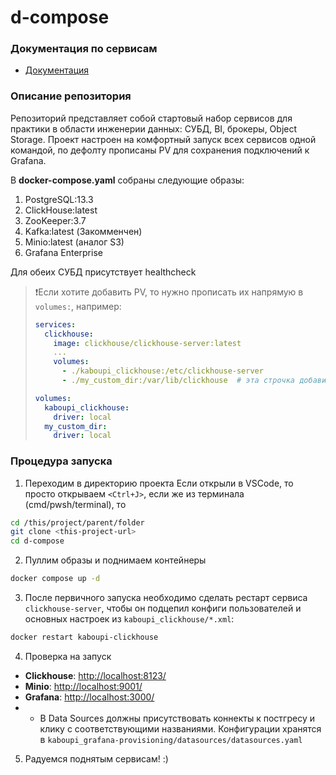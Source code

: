 # d-compose

### Документация по сервисам

- [Документация](https://github.com/Kaboupi/d-compose/blob/master/docs/list.md)

### Описание репозитория

Репозиторий представляет собой стартовый набор сервисов для практики в области инженерии данных: СУБД, BI, брокеры, Object Storage.
Проект настроен на комфортный запуск всех сервисов одной командой, по дефолту прописаны PV для сохранения подключений к Grafana.

В **docker-compose.yaml** собраны следующие образы:
1. PostgreSQL:13.3
2. ClickHouse:latest
3. ZooKeeper:3.7
4. Kafka:latest (Закомменчен)
5. Minio:latest (аналог S3)
6. Grafana Enterprise

Для обеих СУБД присутствует healthcheck

> ❗Если хотите добавить PV, то нужно прописать их напрямую в `volumes:`, например:
> ```yaml
> services:
>   clickhouse:
>     image: clickhouse/clickhouse-server:latest
>     ...
>     volumes:
>       - ./kaboupi_clickhouse:/etc/clickhouse-server
>       - ./my_custom_dir:/var/lib/clickhouse  # эта строчка добавит в вашу локальную директорию my_custom_dir все данные клика
> 
> volumes:
>   kaboupi_clickhouse:
>     driver: local
>   my_custom_dir:
>     driver: local
> ```

### Процедура запуска
1. Переходим в директорию проекта
Если открыли в VSCode, то просто открываем `<Ctrl+J>`, если же из терминала (cmd/pwsh/terminal), то
```bash
cd /this/project/parent/folder
git clone <this-project-url>
cd d-compose
```
2. Пуллим образы и поднимаем контейнеры
```bash
docker compose up -d
```
3. После первичного запуска необходимо сделать рестарт сервиса `clickhouse-server`, чтобы он подцепил конфиги пользователей и основных настроек из `kaboupi_clickhouse/*.xml`:
```bash
docker restart kaboupi-clickhouse
```
4. Проверка на запуск
- **Clickhouse**: [http://localhost:8123/](http://localhost:8123/)
- **Minio**: [http://localhost:9001/](http://localhost:9001/)
- **Grafana**: [http://localhost:3000/](http://localhost:3000/)
- - В Data Sources должны присутствовать коннекты к постгресу и клику с соответствующими названиями. Конфигурации хранятся в `kaboupi_grafana-provisioning/datasources/datasources.yaml`

5. Радуемся поднятым сервисам! :)